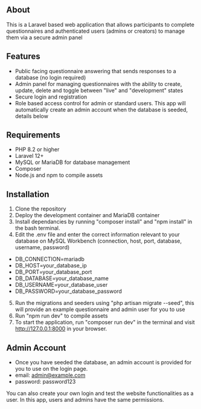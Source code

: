 ## About
This is a Laravel based web application that allows participants to complete questionnaires and authenticated users (admins or creators) to manage them via a secure admin panel

## Features
- Public facing questionnaire answering that sends responses to a database (no login required)
- Admin panel for managing questionnaires with the ability to create, update, delete and toggle between "live" and "development" states
- Secure login and registration
- Role based access control for admin or standard users. This app will automatically create an admin account when the database is seeded, details below

## Requirements
- PHP 8.2 or higher
- Laravel 12+
- MySQL or MariaDB for database management
- Composer
- Node.js and npm to compile assets

## Installation 
1. Clone the repository
2. Deploy the development container and MariaDB container
3. Install dependancies by running "composer install" and "npm install" in the bash terminal. 
4. Edit the .env file and enter the correct information relevant to your database on MySQL Workbench (connection, host, port, database, username, password)
- DB_CONNECTION=mariadb
- DB_HOST=your_database_ip
- DB_PORT=your_database_port
- DB_DATABASE=your_database_name
- DB_USERNAME=your_database_user
- DB_PASSWORD=your_database_password
5. Run the migrations and seeders using "php artisan migrate --seed", this will provide an example questionnaire and admin user for you to use
6. Run "npm run dev" to compile assets
7. To start the application, run "composer run dev" in the terminal and visit http://127.0.0.1:8000 in your browser.

## Admin Account
- Once you have seeded the database, an admin account is provided for you to use on the login page.
- email: admin@example.com
- password: password123

You can also create your own login and test the website functionalities as a user. In this app, users and admins have the same permissions.